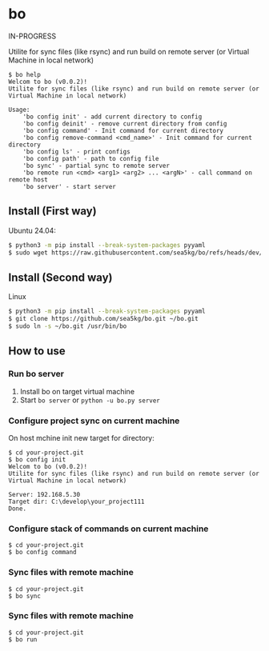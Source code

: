 # bo

IN-PROGRESS

Utilite for sync files (like rsync) and run build on remote server (or Virtual Machine in local network)

```
$ bo help
Welcom to bo (v0.0.2)!
Utilite for sync files (like rsync) and run build on remote server (or Virtual Machine in local network)

Usage:
    'bo config init' - add current directory to config
    'bo config deinit' - remove current directory from config
    'bo config command' - Init command for current directory
    'bo config remove-command <cmd_name>' - Init command for current directory
    'bo config ls' - print configs
    'bo config path' - path to config file
    'bo sync' - partial sync to remote server
    'bo remote run <cmd> <arg1> <arg2> ... <argN>' - call command on remote host
    'bo server' - start server
```


## Install (First way)

Ubuntu 24.04:
```sh
$ python3 -m pip install --break-system-packages pyyaml
$ sudo wget https://raw.githubusercontent.com/sea5kg/bo/refs/heads/dev/bo.py /usr/bin/bo && sudo chmod +x /usr/bin/bo
```

## Install (Second way)

Linux
```sh
$ python3 -m pip install --break-system-packages pyyaml
$ git clone https://github.com/sea5kg/bo.git ~/bo.git
$ sudo ln -s ~/bo.git /usr/bin/bo
```

## How to use

### Run bo server

1. Install bo on target virtual machine
2. Start `bo server` or `python -u bo.py server`

### Configure project sync on current machine

On host mchine init new target for directory:
```
$ cd your-project.git
$ bo config init
Welcom to bo (v0.0.2)!
Utilite for sync files (like rsync) and run build on remote server (or Virtual Machine in local network)

Server: 192.168.5.30
Target dir: C:\develop\your_project111
Done.
```

### Configure  stack of commands on current machine

```
$ cd your-project.git
$ bo config command
```


### Sync files with remote machine

```
$ cd your-project.git
$ bo sync
```

### Sync files with remote machine

```
$ cd your-project.git
$ bo run
```
